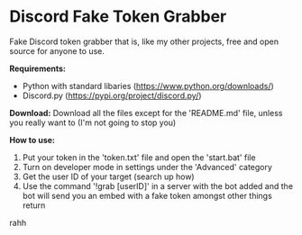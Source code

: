 # Discord Fake Token Grabber
Fake Discord token grabber that is, like my other projects, free and open source for anyone to use.

**Requirements:**
* Python with standard libaries (https://www.python.org/downloads/)
* Discord.py (https://pypi.org/project/discord.py/)

**Download:**
Download all the files except for the 'README.md' file, unless you really want to (I'm not going to stop you)

**How to use:**
1. Put your token in the 'token.txt' file and open the 'start.bat' file
2. Turn on developer mode in settings under the 'Advanced' category
3. Get the user ID of your target (search up how)
4. Use the command '!grab [userID]' in a server with the bot added and the bot will send you an embed with a fake token amongst other things  <br /> return
   
rahh
